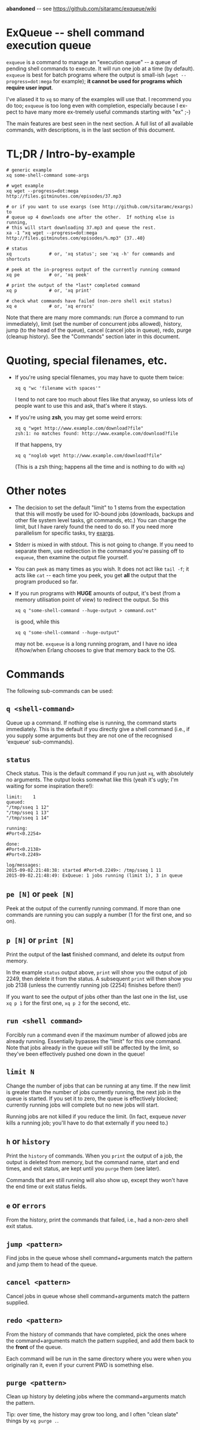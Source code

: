 **abandoned** -- see <https://github.com/sitaramc/exqueue/wiki>

# ExQueue -- shell command execution queue

`exqueue` is a command to manage an "execution queue" -- a queue of pending
shell commands to execute.  It will run one job at a time (by default).
`exqueue` is best for batch programs where the output is small-ish (`wget
--progress=dot:mega` for example); **it cannot be used for programs which
require user input**.

I've aliased it to `xq` so many of the examples will use that.  I recommend
you do too; `exqueue` is too long even with completion, especially because I
ex-pect to have many more ex-tremely useful commands starting with "ex" ;-)

The main features are best seen in the next section.  A full list of all
available commands, with descriptions, is in the last section of this
document.

# TL;DR / Intro-by-example

    # generic example
    xq some-shell-command some-args

    # wget example
    xq wget --progress=dot:mega http://files.gitminutes.com/episodes/37.mp3

    # or if you want to use exargs (see http://github.com/sitaramc/exargs) to
    # queue up 4 downloads one after the other.  If nothing else is running,
    # this will start downloading 37.mp3 and queue the rest.
    xa -1 "xq wget --progress=dot:mega http://files.gitminutes.com/episodes/%.mp3" {37..40}

    # status
    xq              # or, 'xq status'; see 'xq -h' for commands and shortcuts

    # peek at the in-progress output of the currently running command
    xq pe           # or, 'xq peek'

    # print the output of the *last* completed command
    xq p            # or, 'xq print'

    # check what commands have failed (non-zero shell exit status)
    xq e            # or, 'xq errors'

Note that there are many more commands: run (force a command to run
immediately), limit (set the number of concurrent jobs allowed), history, jump
(to the head of the queue), cancel (cancel jobs in queue), redo, purge
(cleanup history).  See the "Commands" section later in this document.

# Quoting, special filenames, etc.

*   If you're using special filenames, you may have to quote them twice:

        xq q "wc 'filename with spaces'"

    I tend to not care too much about files like that anyway, so unless lots
    of people want to use this and ask, that's where it stays.

*   If you're using **zsh**, you may get some weird errors:

        xq q "wget http://www.example.com/download?file"
        zsh:1: no matches found: http://www.example.com/download?file

    If that happens, try

        xq q "noglob wget http://www.example.com/download?file"

    (This is a zsh thing; happens all the time and is nothing to do with `xq`)

# Other notes

*   The decision to set the default "limit" to 1 stems from the expectation
    that this will mostly be used for IO-bound jobs (downloads, backups and
    other file system level tasks, git commands, etc.)  You can change the
    limit, but I have rarely found the need to do so.  If you need more
    parallelism for specific tasks, try
    [exargs](https://github.com/sitaramc/exargs).

*   Stderr is mixed in with stdout.  This is not going to change.  If you need
    to separate them, use redirection in the command you're passing off to
    `exqueue`, then examine the output file yourself.

*   You can `peek` as many times as you wish.  It does not act like `tail -f`;
    it acts like `cat` -- each time you peek, you get **all** the output that
    the program produced so far.

*   If you run programs with **HUGE** amounts of output, it's best (from a
    memory utilisation point of view) to redirect the output.  So this

        xq q "some-shell-command --huge-output > command.out"

    is good, while this

        xq q "some-shell-command --huge-output"

    may not be.  `exqueue` is a long running program, and I have no idea
    if/how/when Erlang chooses to give that memory back to the OS.

# Commands

The following sub-commands can be used:

## `q <shell-command>`

Queue up a command.  If nothing else is running, the command starts
immediately.  This is the default if you directly give a shell command (i.e.,
if you supply some arguments but they are not one of the recognised 'exqueue'
sub-commands).

## `status`

Check status.  This is the default command if you run just `xq`, with
absolutely no arguments.  The output looks somewhat like this (yeah it's ugly;
I'm waiting for some inspiration there!):

    limit:    1
    queued:
    "/tmp/sseq 1 12"
    "/tmp/sseq 1 13"
    "/tmp/sseq 1 14"

    running:
    #Port<0.2254>

    done:
    #Port<0.2138>
    #Port<0.2249>

    log/messages:
    2015-09-02.21:48:38: started #Port<0.2249>: /tmp/sseq 1 11
    2015-09-02.21:48:49: ExQueue: 1 jobs running (limit 1), 3 in queue

## `pe [N]` or `peek [N]`

Peek at the output of the currently running command.  If more than one
commands are running you can supply a number (1 for the first one, and so on).

## `p [N]` or `print [N]`

Print the output of the **last** finished command, and delete its output from
memory.

In the example `status` output above, `print` will show you the output of job
2249, then delete it from the status.  A subsequent `print` will then show you
job 2138 (unless the currently running job (2254) finishes before then!)

If you want to see the output of jobs other than the last one in the list, use
`xq p 1` for the first one, `xq p 2` for the second, etc.

## `run <shell command>`

Forcibly run a command even if the maximum number of allowed jobs are already
running.  Essentially bypasses the "limit" for this one command.  Note that
jobs already in the queue *will* still be affected by the limit, so they've
been effectively pushed one down in the queue!

## `limit N`

Change the number of jobs that can be running at any time.  If the new limit
is greater than the number of jobs currently running, the next job in the
queue is started.  If you set it to zero, the queue is effectively blocked;
currently running jobs will complete but no new jobs will start.

Running jobs are not killed if you reduce the limit.  (In fact, exqueue
*never* kills a running job; you'll have to do that externally if you need
to.)

## `h` or `history`

Print the `history` of commands.  When you `print` the output of a job, the
output is deleted from memory, but the command name, start and end times, and
exit status, are kept until you `purge` them (see later).

Commands that are still running will also show up, except they won't have the
end time or exit status fields.

## `e` or `errors`

From the history, print the commands that failed, i.e., had a non-zero shell
exit status.

## `jump <pattern>`

Find jobs in the queue whose shell command+arguments match the pattern and
jump them to head of the queue.

## `cancel <pattern>`

Cancel jobs in queue whose shell command+arguments match the pattern supplied.

## `redo <pattern>`

From the history of commands that have completed, pick the ones where the
command+arguments match the pattern supplied, and add them back to the
**front** of the queue.

Each command will be run in the same directory where you were when you
originally ran it, even if your current PWD is something else.

## `purge <pattern>`

Clean up history by deleting jobs where the command+arguments match the
pattern.

Tip: over time, the history may grow too long, and I often "clean slate"
things by `xq purge .`.

